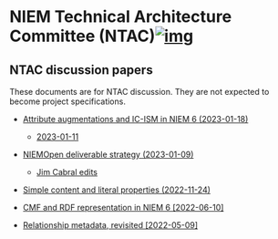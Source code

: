 # NIEM Technical Architecture Committee (NTAC)[![img](https://github.com/niemopen/oasis-open-project/raw/main/artwork/NIEM-NO-Logo-v5.png)](https://github.com/niemopen/oasis-open-project/blob/main/artwork/NIEM-NO-Logo-v5.png)

## NTAC discussion papers

These documents are for NTAC discussion.  They are not expected to become project specifications.  

* [Attribute augmentations and IC-ISM in NIEM 6 (2023-01-18)](AttributeAugmentations-230118.md)
  * [2023-01-11](AttributeAugmentations-230105.md)

* [NIEMOpen deliverable strategy (2023-01-09)](niemopen-deliverable-strategy.md)
  * [Jim Cabral edits](niemopen-deliverable-strategy-jec.md)
* [Simple content and literal properties (2022-11-24)](Literals-221124.md)
* [CMF and RDF representation in NIEM 6 [2022-06-10]](NIEM6-RDF-220610.md)
* [Relationship metadata, revisited [2022-05-09]](RelMetadataAgain-220509.md)

 
